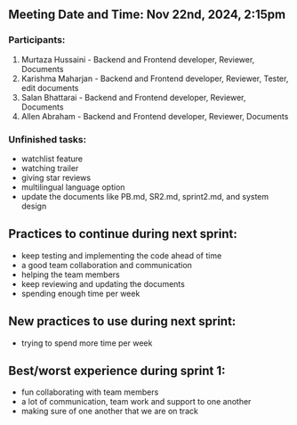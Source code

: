 ## Meeting Date and Time: Nov 22nd, 2024, 2:15pm

### Participants: 
  1. Murtaza Hussaini - Backend and Frontend developer, Reviewer, Documents
  2. Karishma Maharjan - Backend and Frontend developer, Reviewer, Tester, edit documents
  3. Salan Bhattarai - Backend and Frontend developer, Reviewer, Documents
  4. Allen Abraham - Backend and Frontend developer, Reviewer, Documents

### Unfinished tasks:
- watchlist feature
- watching trailer
- giving star reviews
- multilingual language option
- update the documents like PB.md, SR2.md, sprint2.md, and system design
  
## Practices to continue during next sprint:
- keep testing and implementing the code ahead of time
- a good team collaboration and communication
- helping the team members
- keep reviewing and updating the documents
- spending enough time per week

## New practices to use during next sprint:
- trying to spend more time per week

## Best/worst experience during sprint 1:
- fun collaborating with team members
- a lot of communication, team work and support to one another
- making sure of one another that we are on track
